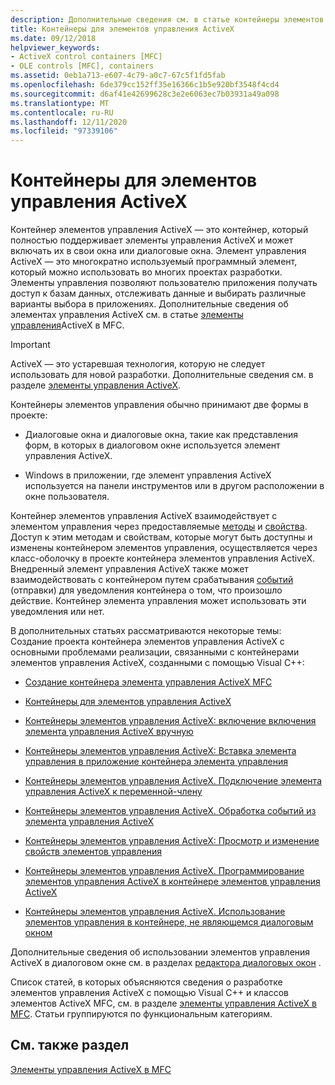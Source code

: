```yaml
---
description: Дополнительные сведения см. в статье контейнеры элементов управления ActiveX.
title: Контейнеры для элементов управления ActiveX
ms.date: 09/12/2018
helpviewer_keywords:
- ActiveX control containers [MFC]
- OLE controls [MFC], containers
ms.assetid: 0eb1a713-e607-4c79-a0c7-67c5f1fd5fab
ms.openlocfilehash: 6de379cc152ff35e16366c1b5e920bf3548f4cd4
ms.sourcegitcommit: d6af41e42699628c3e2e6063ec7b03931a49a098
ms.translationtype: MT
ms.contentlocale: ru-RU
ms.lasthandoff: 12/11/2020
ms.locfileid: "97339106"
---
```

# <a name="activex-control-containers"></a>Контейнеры для элементов управления ActiveX

Контейнер элементов управления ActiveX — это контейнер, который полностью поддерживает элементы управления ActiveX и может включать их в свои окна или диалоговые окна. Элемент управления ActiveX — это многократно используемый программный элемент, который можно использовать во многих проектах разработки. Элементы управления позволяют пользователю приложения получать доступ к базам данных, отслеживать данные и выбирать различные варианты выбора в приложениях. Дополнительные сведения об элементах управления ActiveX см. в статье [элементы управления](mfc-activex-controls.md)ActiveX в MFC.

>[!IMPORTANT]
> ActiveX — это устаревшая технология, которую не следует использовать для новой разработки. Дополнительные сведения см. в разделе [элементы управления ActiveX](activex-controls.md).

Контейнеры элементов управления обычно принимают две формы в проекте:

- Диалоговые окна и диалоговые окна, такие как представления форм, в которых в диалоговом окне используется элемент управления ActiveX.

- Windows в приложении, где элемент управления ActiveX используется на панели инструментов или в другом расположении в окне пользователя.

Контейнер элементов управления ActiveX взаимодействует с элементом управления через предоставляемые [методы](mfc-activex-controls-methods.md) и [свойства](mfc-activex-controls-properties.md). Доступ к этим методам и свойствам, которые могут быть доступны и изменены контейнером элементов управления, осуществляется через класс-оболочку в проекте контейнера элементов управления ActiveX. Внедренный элемент управления ActiveX также может взаимодействовать с контейнером путем срабатывания [событий](mfc-activex-controls-events.md) (отправки) для уведомления контейнера о том, что произошло действие. Контейнер элемента управления может использовать эти уведомления или нет.

В дополнительных статьях рассматриваются некоторые темы: Создание проекта контейнера элементов управления ActiveX с основными проблемами реализации, связанными с контейнерами элементов управления ActiveX, созданными с помощью Visual C++:

- [Создание контейнера элемента управления ActiveX MFC](reference/creating-an-mfc-activex-control-container.md)

- [Контейнеры для элементов управления ActiveX](containers-for-activex-controls.md)

- [Контейнеры элементов управления ActiveX: включение включения элемента управления ActiveX вручную](activex-control-containers-manually-enabling-activex-control-containment.md)

- [Контейнеры элементов управления ActiveX: Вставка элемента управления в приложение контейнера элемента управления](inserting-a-control-into-a-control-container-application.md)

- [Контейнеры элементов управления ActiveX. Подключение элемента управления ActiveX к переменной-члену](activex-control-containers-connecting-an-activex-control-to-a-member-variable.md)

- [Контейнеры элементов управления ActiveX. Обработка событий из элемента управления ActiveX](activex-control-containers-handling-events-from-an-activex-control.md)

- [Контейнеры элементов управления ActiveX: Просмотр и изменение свойств элементов управления](activex-control-containers-viewing-and-modifying-control-properties.md)

- [Контейнеры элементов управления ActiveX. Программирование элементов управления ActiveX в контейнере элементов управления ActiveX](programming-activex-controls-in-a-activex-control-container.md)

- [Контейнеры элементов управления ActiveX. Использование элементов управления в контейнере, не являющемся диалоговым окном](activex-control-containers-using-controls-in-a-non-dialog-container.md)

Дополнительные сведения об использовании элементов управления ActiveX в диалоговом окне см. в разделах [редактора диалоговых окон](../windows/dialog-editor.md) .

Список статей, в которых объясняются сведения о разработке элементов управления ActiveX с помощью Visual C++ и классов элементов ActiveX MFC, см. в разделе [элементы управления ActiveX в MFC](mfc-activex-controls.md). Статьи группируются по функциональным категориям.

## <a name="see-also"></a>См. также раздел

[Элементы управления ActiveX в MFC](mfc-activex-controls.md)
